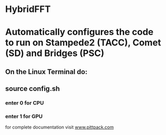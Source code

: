 # HybridFFT

# Automatically configures the code to run on Stampede2 (TACC), Comet (SD) and Bridges (PSC)  


## On the Linux Terminal do:
## source config.sh 
### enter 0 for CPU 
### enter 1 for GPU


for complete documentation visit www.pittpack.com

